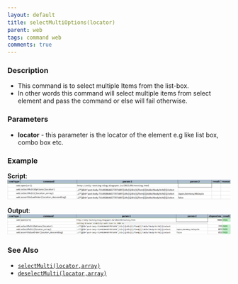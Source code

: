 ```yaml
---
layout: default
title: selectMultiOptions(locator)
parent: web
tags: command web
comments: true
---
```


### Description

- This command is to select multiple Items from the list-box.
- In other words this command will select multiple items from select element and pass the command or else will fail otherwise.

### Parameters

- **locator** - this parameter is the locator of the element e.g like list box, combo box etc.

### Example

**Script**:<br/>
![](image/selectMultiOptions_01.png)

**Output**:<br/>
![](image/selectMultiOptions_02.png)

### See Also

- [`selectMulti(locator,array)`](selectMulti(locator,array))
- [`deselectMulti(locator,array)`](deselectMulti(locator,array))